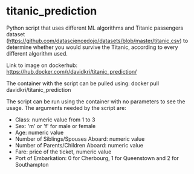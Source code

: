 # titanic_prediction
Python script that uses different ML algorithms and Titanic passengers dataset (https://github.com/datasciencedojo/datasets/blob/master/titanic.csv) to determine whether you would survive the Titanic, according to every different algorithm used.

Link to image on dockerhub: https://hub.docker.com/r/davidkri/titanic_prediction/

The container with the script can be pulled using: docker pull davidkri/titanic_prediction

The script can be run using the container with no parameters to see the usage.
The arguments needed by the script are:

- Class: numeric value from 1 to 3
- Sex: 'm' or 'f' for male or female
- Age: numeric value
- Number of Siblings/Spouses Aboard: numeric value
- Number of Parents/Children Aboard: numeric value
- Fare: price of the ticket, numeric value
- Port of Embarkation: 0 for Cherbourg, 1 for Queenstown and 2 for Southampton

